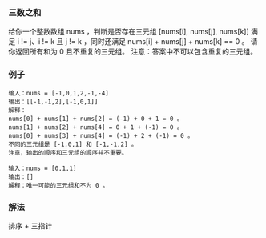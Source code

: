 ### 三数之和
给你一个整数数组 nums ，判断是否存在三元组 [nums[i], nums[j], nums[k]] 
满足 i != j、i != k 且 j != k ，同时还满足 nums[i] + nums[j] + nums[k] == 0 。
请你返回所有和为 0 且不重复的三元组。
注意：答案中不可以包含重复的三元组。
### 例子
```text
输入：nums = [-1,0,1,2,-1,-4]
输出：[[-1,-1,2],[-1,0,1]]
解释：
nums[0] + nums[1] + nums[2] = (-1) + 0 + 1 = 0 。
nums[1] + nums[2] + nums[4] = 0 + 1 + (-1) = 0 。
nums[0] + nums[3] + nums[4] = (-1) + 2 + (-1) = 0 。
不同的三元组是 [-1,0,1] 和 [-1,-1,2] 。
注意，输出的顺序和三元组的顺序并不重要。
```
```text
输入：nums = [0,1,1]
输出：[]
解释：唯一可能的三元组和不为 0 。
```
### 解法
排序 + 三指针